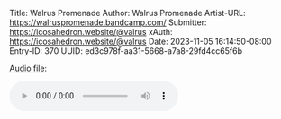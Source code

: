 Title: Walrus Promenade
Author: Walrus Promenade
Artist-URL: https://walruspromenade.bandcamp.com/
Submitter: https://icosahedron.website/@valrus
xAuth: https://icosahedron.website/@valrus
Date: 2023-11-05 16:14:50-08:00
Entry-ID: 370
UUID: ed3c978f-aa31-5668-a7a8-29fd4cc65f6b

<!-- https://ian.mccowan.space/assets/music/novembeat2023/05.mp3 -->
[Audio file](https://ian.mccowan.space/assets/music/novembeat2023/05.mp3):

<audio controls="" src="https://ian.mccowan.space/assets/music/novembeat2023/05.mp3" type="audio/mp3"><a href="https://ian.mccowan.space/assets/music/novembeat2023/05.mp3">Play audio</a></audio>

